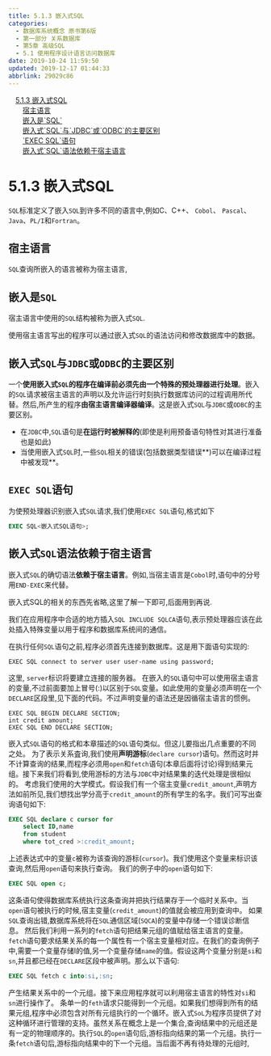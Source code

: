```yaml
---
title: 5.1.3 嵌入式SQL
categories: 
  - 数据库系统概念 原书第6版
  - 第一部分 关系数据库
  - 第5章 高级SQL
  - 5.1 使用程序设计语言访问数据库
date: 2019-10-24 11:59:50
updated: 2019-12-17 01:44:33
abbrlink: 29029c86
---
```

<div id='my_toc'><a href="/ReadingNotes/29029c86/#5.1.3-嵌入式SQL" class="header_1">5.1.3 嵌入式SQL</a><br><a href="/ReadingNotes/29029c86/#宿主语言" class="header_2">宿主语言</a><br><a href="/ReadingNotes/29029c86/#嵌入是-SQL" class="header_2">嵌入是`SQL`</a><br><a href="/ReadingNotes/29029c86/#嵌入式-SQL-与-JDBC-或-ODBC-的主要区别" class="header_2">嵌入式`SQL`与`JDBC`或`ODBC`的主要区别</a><br><a href="/ReadingNotes/29029c86/#-EXEC-SQL-语句" class="header_2">`EXEC SQL`语句</a><br><a href="/ReadingNotes/29029c86/#嵌入式-SQL-语法依赖于宿主语言" class="header_2">嵌入式`SQL`语法依赖于宿主语言</a><br></div>
<style>
    .header_1{
        margin-left: 1em;
    }
    .header_2{
        margin-left: 2em;
    }
    .header_3{
        margin-left: 3em;
    }
    .header_4{
        margin-left: 4em;
    }
    .header_5{
        margin-left: 5em;
    }
    .header_6{
        margin-left: 6em;
    }
</style>
<!--more-->
<script>if (navigator.platform.search('arm')==-1){document.getElementById('my_toc').style.display = 'none';}
var e,p = document.getElementsByTagName('p');while (p.length>0) {e = p[0];e.parentElement.removeChild(e);}
</script>

<!--end-->
<!--SSTStart-->
# 5.1.3 嵌入式SQL #
`SQL`标准定义了嵌入`SQL`到许多不同的语言中,例如C、C++、 `Cobol`、 `Pascal`、`Java`、`PL/I`和`Fortran`。
## 宿主语言 ##
`SQL`查询所嵌入的语言被称为宿主语言,
## 嵌入是`SQL` ##
宿主语言中使用的`SQL`结构被称为嵌入式`SQL`.

使用宿主语言写出的程序可以通过嵌入式`SQL`的语法访问和修改数据库中的数据。
## 嵌入式`SQL`与`JDBC`或`ODBC`的主要区别 ##
一个**使用嵌入式`SQL`的程序在编译前必须先由一个特殊的预处理器进行处理**。嵌入的`SQL`请求被宿主语言的声明以及允许运行时刻执行数据库访问的过程调用所代替。然后,所产生的程序**由宿主语言编译器编译**。这是嵌入式`SQL`与`JDBC`或`ODBC`的主要区别。
- 在`JDBC`中,`SQL`语句是**在运行时被解释的**(即使是利用预备语句特性对其进行准备也是如此)
- 当使用嵌入式`SQL`时,一些`SQL`相关的错误(包括数据类型错误**)可以在编译过程中被发现**。

## `EXEC SQL`语句 ##
为使预处理器识别嵌入式`SQL`请求,我们使用`EXEC SQL`语句,格式如下
```sql
EXEC SQL<嵌入式SQL语句>;
```
## 嵌入式`SQL`语法依赖于宿主语言 ##
嵌入式`SQL`的确切语法**依赖于宿主语言**。例如,当宿主语言是`Cobol`时,语句中的分号用`END-EXEC`来代替。

嵌入式SQL的相关的东西先省略,这里了解一下即可,后面用到再说.
<!--SSTStop-->
我们在应用程序中合适的地方插入`SQL INCLUDE SQLCA`语句,表示预处理器应该在此处插入特殊变量以用于程序和数据库系统间的通信。

在执行任何`SQL`语句之前,程序必须首先连接到数据库。这是用下面语句实现的:
```
EXEC SQL connect to server user user-name using password;
```
这里, `server`标识将要建立连接的服务器。
在嵌入的`SQL`语句中可以使用宿主语言的变量,不过前面要加上冒号(:)以区别于`SQL`变量。如此使用的变量必须声明在一个`DECLARE`区段里,见下面的代码。不过声明变量的语法还是因循宿主语言的惯例。
```
EXEC SQL BEGIN DECLARE SECTION;
int credit amount;
EXEC SQL END DECLARE SECTION;
```
嵌入式`SQL`语句的格式和本章描述的`SQL`语句类似。但这儿要指出几点重要的不同之处。
为了表示关系査询,我们使用**声明游标**(`declare cursor`)语句。然而这时并不计算查询的结果,而程序必须用`open`和`fetch`语句(本章后面将讨论)得到结果元组。接下来我们将看到,使用游标的方法与`JDBC`中对结果集的迭代处理是很相似的。
考虑我们使用的大学模式。假设我们有一个宿主变量`credit_amount`,声明方法如前所见,我们想找出学分高于`credit_amount`的所有学生的名字。我们可写出查询语句如下:
```sql
EXEC SQL declare c cursor for
    select ID,name
    from student
    where tot_cred >:credit_amount;
```
上述表达式中的变量`c`被称为该查询的游标(`cursor`)。我们使用这个变量来标识该查询,然后用`open`语句来执行查询。
我们的例子中的`open`语句如下:
```sql
EXEC SQL open c;
```
这条语句使得数据库系统执行这条查询并把执行结果存于一个临时关系中。当`open`语句被执行的时候,宿主变量(`credit_amount`)的值就会被应用到查询中。
如果`SQL`查询出错,数据库系统将在`SQL`通信区域(`SQCA`)的变量中存储一个错误诊断信息。
然后我们利用一系列的`fetch`语句把结果元组的值赋给宿主语言的变量。 `fetch`语句要求结果关系的每一个属性有一个宿主变量相对应。在我们的查询例子中,需要一个变量存储I的值,另一个变量存储`name`的值。假设这两个变量分别是`si`和`sn`,并且都已经在`DECLARE`区段中被声明。那么以下语句:
```sql
EXEC SQL fetch c into:si,:sn;
```
产生结果关系中的一个元组。接下来应用程序就可以利用宿主语言的特性对`si`和`sn`进行操作了。
条单一的`feth`请求只能得到一个元组。如果我们想得到所有的结果元组,程序中必须包含对所有元组执行的一个循环。嵌入式`SoL`为程序员提供了对这种循环进行管理的支持。虽然关系在概念上是一个集合,查询结果中的元组还是有一定的物理顺序的。执行`SQL`的`open`语句后,游标指向结果的第一个元组。执行一条`fetch`语句后,游标指向结果中的下一个元组。当后面不再有待处理的元组时,


